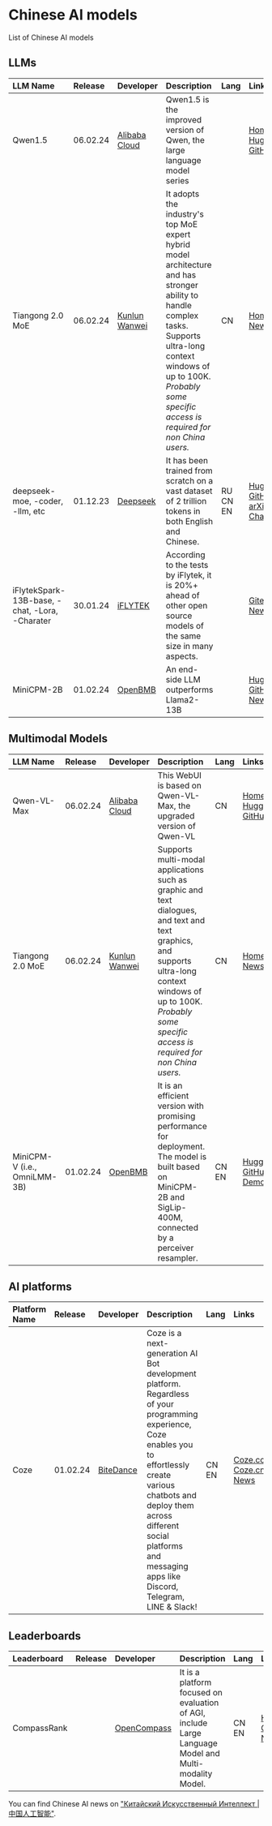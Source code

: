 # Chinese AI models
List of Chinese AI models
## LLMs
| LLM Name  | Release | Developer     | Description                      | Lang | Links |
| :-------- | :---- |:-------      | :-------------------------------- |:---- | :-------------- |
| Qwen1.5 |06.02.24 |[Alibaba Cloud](https://eu.alibabacloud.com/en)   | Qwen1.5 is the improved version of Qwen, the large language model series|| [Homepage](https://tongyi.aliyun.com/)<br>[HuggingFace](https://huggingface.co/collections/Qwen/qwen15-65c0a2f577b1ecb76d786524) <br> [GitHub](https://github.com/QwenLM/Qwen1.5) |
| Tiangong 2.0 MoE |06.02.24 |[Kunlun Wanwei](https://home.tiangong.cn/)   | It adopts the industry's top MoE expert hybrid model architecture and has stronger ability to handle complex tasks. Supports ultra-long context windows of up to 100K. *Probably some specific access is required for non China users.*|CN| [Homepage](https://home.tiangong.cn/)<br>[News](https://t.me/chinese_ai_news/1868)|
| deepseek-moe, -coder, -llm, etc|01.12.23 |[Deepseek](https://www.deepseek.com/)     | It has been trained from scratch on a vast dataset of 2 trillion tokens in both English and Chinese. |RU CN EN| [HuggingFace](https://huggingface.co/deepseek-ai)<br>[GitHub](https://github.com/deepseek-ai)<br>[arXiv](https://arxiv.org/pdf/2401.14196.pdf)<br>[Chat With](https://chat.deepseek.com/)|
| iFlytekSpark-13B-base, -chat, -Lora, -Charater| 30.01.24 | [iFLYTEK](https://www.iflytek.com/en/)| According to the tests by iFlytek, it is 20%+ ahead of other open source models of the same size in many aspects. | | [Gitee](https://gitee.com/iflytekopensource/iFlytekSpark-13B) <br> [News](https://t.me/chinese_ai_news/1822)|
| MiniCPM-2B|01.02.24 | [OpenBMB](https://www.openbmb.cn/home)| An end-side LLM outperforms Llama2-13B | |[HuggingFace](https://huggingface.co/openbmb)<br> [GitHub](https://github.com/OpenBMB/MiniCPM)<br>[News](https://t.me/chinese_ai_news/1843)|

## Multimodal Models
| LLM Name  | Release | Developer     | Description                      | Lang | Links |
| :-------- | :---- |:-------      | :-------------------------------- |:---- | :-------------- |
| Qwen-VL-Max |06.02.24 |[Alibaba Cloud](https://eu.alibabacloud.com/en)  | This WebUI is based on Qwen-VL-Max, the upgraded version of Qwen-VL |CN| [Homepage](https://tongyi.aliyun.com/)<br>[HuggingFace](https://huggingface.co/spaces/Qwen/Qwen-VL-Max) <br> [GitHub](https://github.com/QwenLM/Qwen-VL#qwen-vl-plus)|
| Tiangong 2.0 MoE |06.02.24 |[Kunlun Wanwei](https://home.tiangong.cn/)   | Supports multi-modal applications such as graphic and text dialogues, and text and text graphics, and supports ultra-long context windows of up to 100K. *Probably some specific access is required for non China users.*|CN| [Homepage](https://home.tiangong.cn/)<br>[News](https://t.me/chinese_ai_news/1868)|
| MiniCPM-V (i.e., OmniLMM-3B)| 01.02.24 | [OpenBMB](https://www.openbmb.cn/home) | It is an efficient version with promising performance for deployment. The model is built based on MiniCPM-2B and SigLip-400M, connected by a perceiver resampler. | CN EN | [HuggingFace](https://huggingface.co/openbmb/MiniCPM-V) <br> [GitHub](https://github.com/OpenBMB/OmniLMM) <br>[Demo](http://120.92.209.146/)|

## AI platforms
| Platform Name  | Release | Developer     | Description                      | Lang | Links |
| :-------- | :---- |:-------      | :-------------------------------- |:---- | :-------------- |
| Coze | 01.02.24 | [BiteDance](https://www.bytedance.com/) | Coze is a next-generation AI Bot development platform. Regardless of your programming experience, Coze enables you to effortlessly create various chatbots and deploy them across different social platforms and messaging apps like Discord, Telegram, LINE & Slack! | CN EN | [Coze.com](https://www.coze.com/)<br>[Coze.cn](https://www.coze.cn/)<br>[News](https://t.me/chinese_ai_news/1860)|

## Leaderboards
| Leaderboard  | Release | Developer     | Description                      | Lang | Links |
| :-------- | :---- |:-------      | :-------------------------------- |:---- | :-------------- |
| CompassRank | | [OpenCompass](https://opencompass.org.cn/home) | It is a platform focused on evaluation of AGI, include Large Language Model and Multi-modality Model. | CN EN | [HuggingFace](https://huggingface.co/opencompass)<br>[GitHub](https://github.com/open-compass/opencompass)<br>[News](https://t.me/chinese_ai_news/1886)|

You can find Chinese AI news on ["Китайский Искусcтвенный Интеллект | 中国人工智能"](https://t.me/chinese_ai_news).
